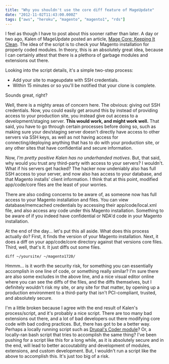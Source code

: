 ```yaml
---
title: "Why you shouldn't use the core diff feature of MageUpdate"
date: "2012-11-02T11:43:00.000Z"
tags: ["aws", "heroku", "magento", "magento1", "rds"]
---
```


I feel as though I have to post about this sooner rather than later. A day or two ago, Kalen of MageUpdate posted an article, <a href="http://mageupdate.blogspot.com/2012/10/magento-core-keeping-it-clean.html" target="_blank">Mage Core: Keeping It Clean</a>. The idea of the script is to check your Magento installation for properly coded modules. In theory, this is an absolutely great idea, because I can certainly attest that there is a plethora of garbage modules and extensions out there.

Looking into the script details, it's a simple two-step process:

- Add your site to mageupdate with SSH credentials.
- Within 15 minutes or so you'll be notified that your clone is complete.

Sounds great, right?

Well, there is a mighty areas of concern here. The obvious: giving out SSH credentials. Now, you could easily get around this by instead of providing access to your production site, you instead give out access to a development/staging server. **This would work, and might work well.** That said, you have to go through certain processes before doing so, such as making sure your dev/staging server doesn't directly have access to other servers via SSH keys, as well as not having access for connecting/deploying anything that has to do with your production site, or any other sites that have confidential and secure information.

Now, *I'm pretty positive Kalen has no underhanded motives*. But, that said, why would you trust any third-party with access to your servers? I wouldn't. What if his servers get hacked? The hacker now undeniably also has full SSH access to your server, and now also has access to your database, and that Magento installs' client information. I think that at this point, modified app/code/core files are the least of your worries.

There are also coding concerns to be aware of, as someone now has full access to your Magento installation and files. You can view database/memcached credentials by accessing their app/code/local.xml file, and also access any code under this Magento installation. Something to be aware of if you indeed have confidential or NDA'd code in your Magento installation.

At the end of the day... let's put this all aside. What does this process actually do? First, it finds the version of your Magento installation. Next, it does a diff on your app/code/core directory against that versions core files. Third, well, that's it. It just diffs out some files.

```plain
diff ~/yoursite/ ~/magento1720/
```

Hmmm... is it worth the security risk, for something you can essentially accomplish in one line of code, or something really similar? I'm sure there are also some excludes in the above line, and a nice visual editor online where you can see the diffs of the files, and the diffs themselves, but I definitely wouldn't risk my site, or any site for that matter, by opening up a production environment to a third-party that isn't PCI-compliant, trusted, and absolutely secure.

I'm a little broken because I agree with the end result of Kalen's process/script, and it's probably a nice script. There are too many bad extensions out there, and a lot of bad developers out there modifying core code with bad coding practices. But, there has got to be a better way. Perhaps a locally running script such as <a href="http://drupal.org/project/coder" target="_blank">Drupal's Coder module</a>? Or, a locally-ran bash script that tries to accomplish the same thing? I've been pushing for a script like this for a long while, as it is absolutely secure and in the end, will lead to better accoutability and development of modules, extensions, and custom development. But, I wouldn't run a script like the above to accomplish this. It's just too big of a risk.
